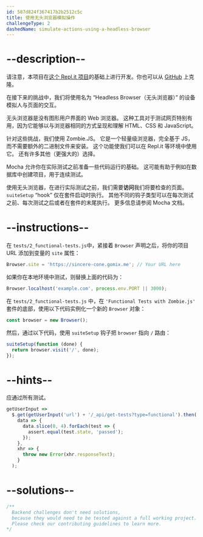 ```yaml
---
id: 587d824f367417b2b2512c5c
title: 使用无头浏览器模拟操作
challengeType: 2
dashedName: simulate-actions-using-a-headless-browser
---
```


# --description--

请注意，本项目在[这个 Repl.it 项目](https://repl.it/github/freeCodeCamp/boilerplate-mochachai)的基础上进行开发。你也可以从 [GitHub](https://repl.it/github/freeCodeCamp/boilerplate-mochachai) 上克隆。

在接下来的挑战中，我们将使用名为 “Headless Browser（无头浏览器）” 的设备模拟人与页面的交互。

无头浏览器是没有图形用户界面的 Web 浏览器。 这种工具对于测试网页特别有用，因为它能够以与浏览器相同的方式呈现和理解 HTML、CSS 和 JavaScript。

针对这些挑战，我们使用 Zombie.JS。 它是一个轻量级浏览器，完全基于 JS，而不需要额外的二进制文件来安装。 这个功能使我们可以在 Repl.it 等环境中使用它。 还有许多其他（更强大的）选择。

Mocha 允许你在实际测试之前准备一些代码运行的基础。 这可能有助于例如在数据库中创建项目，用于连续测试。

使用无头浏览器，在进行实际测试之前，我们需要**访问**我们将要检查的页面。 `suiteSetup` “hook” 仅在套件启动时执行。 其他不同的钩子类型可以在每次测试之前、每次测试之后或者在套件的末尾执行。 更多信息请参阅 Mocha 文档。

# --instructions--

在 `tests/2_functional-tests.js`中，紧接着 `Browser` 声明之后，将你的项目 URL 添加到变量的 `site` 属性：

```js
Browser.site = 'https://sincere-cone.gomix.me'; // Your URL here
```

如果你在本地环境中测试，则替换上面的代码为：

```js
Browser.localhost('example.com', process.env.PORT || 3000);
```

在 `tests/2_functional-tests.js` 中，在 `'Functional Tests with Zombie.js'` 套件的底部，使用以下代码实例化一个新的 `Browser` 对象：

```js
const browser = new Browser();
```

然后，通过以下代码，使用 `suiteSetup` 钩子把 `browser` 指向 `/` 路由：

```js
suiteSetup(function (done) {
  return browser.visit('/', done);
});
```

# --hints--

应通过所有测试。

```js
getUserInput =>
  $.get(getUserInput('url') + '/_api/get-tests?type=functional').then(
    data => {
      data.slice(0, 4).forEach(test => {
        assert.equal(test.state, 'passed');
      });
    },
    xhr => {
      throw new Error(xhr.responseText);
    }
  );
```

# --solutions--

```js
/**
  Backend challenges don't need solutions, 
  because they would need to be tested against a full working project. 
  Please check our contributing guidelines to learn more.
*/
```
